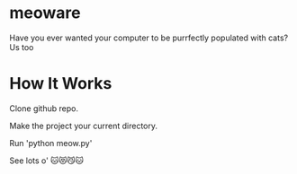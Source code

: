 # meoware
Have you ever wanted your computer to be purrfectly populated with cats? Us too 

# How It Works
Clone github repo. 

Make the project your current directory.

Run 'python meow.py' 

See lots o' 🐱😻😼🐱
